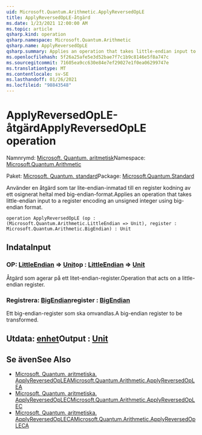 ```yaml
---
uid: Microsoft.Quantum.Arithmetic.ApplyReversedOpLE
title: ApplyReversedOpLE-åtgärd
ms.date: 1/23/2021 12:00:00 AM
ms.topic: article
qsharp.kind: operation
qsharp.namespace: Microsoft.Quantum.Arithmetic
qsharp.name: ApplyReversedOpLE
qsharp.summary: Applies an operation that takes little-endian input to a register encoding an unsigned integer using big-endian format.
ms.openlocfilehash: 5f26a25afe5e3d52bae7f7c1b9c8146e5f8a747c
ms.sourcegitcommit: 71605ea9cc630e84e7ef29027e1f0ea06299747e
ms.translationtype: MT
ms.contentlocale: sv-SE
ms.lasthandoff: 01/26/2021
ms.locfileid: "98843548"
---
```

# <a name="applyreversedople-operation"></a><span data-ttu-id="20c8c-102">ApplyReversedOpLE-åtgärd</span><span class="sxs-lookup"><span data-stu-id="20c8c-102">ApplyReversedOpLE operation</span></span>

<span data-ttu-id="20c8c-103">Namnrymd: [Microsoft. Quantum. aritmetisk](xref:Microsoft.Quantum.Arithmetic)</span><span class="sxs-lookup"><span data-stu-id="20c8c-103">Namespace: [Microsoft.Quantum.Arithmetic](xref:Microsoft.Quantum.Arithmetic)</span></span>

<span data-ttu-id="20c8c-104">Paket: [Microsoft. Quantum. standard](https://nuget.org/packages/Microsoft.Quantum.Standard)</span><span class="sxs-lookup"><span data-stu-id="20c8c-104">Package: [Microsoft.Quantum.Standard](https://nuget.org/packages/Microsoft.Quantum.Standard)</span></span>


<span data-ttu-id="20c8c-105">Använder en åtgärd som tar lite-endian-inmatad till en register kodning av ett osignerat heltal med big-endian-format.</span><span class="sxs-lookup"><span data-stu-id="20c8c-105">Applies an operation that takes little-endian input to a register encoding an unsigned integer using big-endian format.</span></span>

```qsharp
operation ApplyReversedOpLE (op : (Microsoft.Quantum.Arithmetic.LittleEndian => Unit), register : Microsoft.Quantum.Arithmetic.BigEndian) : Unit
```


## <a name="input"></a><span data-ttu-id="20c8c-106">Indata</span><span class="sxs-lookup"><span data-stu-id="20c8c-106">Input</span></span>

### <a name="op--littleendian--unit"></a><span data-ttu-id="20c8c-107">OP: [LittleEndian](xref:Microsoft.Quantum.Arithmetic.LittleEndian) => [Unit](xref:microsoft.quantum.lang-ref.unit)</span><span class="sxs-lookup"><span data-stu-id="20c8c-107">op : [LittleEndian](xref:Microsoft.Quantum.Arithmetic.LittleEndian) => [Unit](xref:microsoft.quantum.lang-ref.unit)</span></span> 

<span data-ttu-id="20c8c-108">Åtgärd som agerar på ett litet-endian-register.</span><span class="sxs-lookup"><span data-stu-id="20c8c-108">Operation that acts on a little-endian register.</span></span>


### <a name="register--bigendian"></a><span data-ttu-id="20c8c-109">Registrera: [BigEndian](xref:Microsoft.Quantum.Arithmetic.BigEndian)</span><span class="sxs-lookup"><span data-stu-id="20c8c-109">register : [BigEndian](xref:Microsoft.Quantum.Arithmetic.BigEndian)</span></span>

<span data-ttu-id="20c8c-110">Ett big-endian-register som ska omvandlas.</span><span class="sxs-lookup"><span data-stu-id="20c8c-110">A big-endian register to be transformed.</span></span>



## <a name="output--unit"></a><span data-ttu-id="20c8c-111">Utdata: [enhet](xref:microsoft.quantum.lang-ref.unit)</span><span class="sxs-lookup"><span data-stu-id="20c8c-111">Output : [Unit](xref:microsoft.quantum.lang-ref.unit)</span></span>



## <a name="see-also"></a><span data-ttu-id="20c8c-112">Se även</span><span class="sxs-lookup"><span data-stu-id="20c8c-112">See Also</span></span>

- [<span data-ttu-id="20c8c-113">Microsoft. Quantum. aritmetiska. ApplyReversedOpLEA</span><span class="sxs-lookup"><span data-stu-id="20c8c-113">Microsoft.Quantum.Arithmetic.ApplyReversedOpLEA</span></span>](xref:Microsoft.Quantum.Arithmetic.ApplyReversedOpLEA)
- [<span data-ttu-id="20c8c-114">Microsoft. Quantum. aritmetiska. ApplyReversedOpLEC</span><span class="sxs-lookup"><span data-stu-id="20c8c-114">Microsoft.Quantum.Arithmetic.ApplyReversedOpLEC</span></span>](xref:Microsoft.Quantum.Arithmetic.ApplyReversedOpLEC)
- [<span data-ttu-id="20c8c-115">Microsoft. Quantum. aritmetiska. ApplyReversedOpLECA</span><span class="sxs-lookup"><span data-stu-id="20c8c-115">Microsoft.Quantum.Arithmetic.ApplyReversedOpLECA</span></span>](xref:Microsoft.Quantum.Arithmetic.ApplyReversedOpLECA)